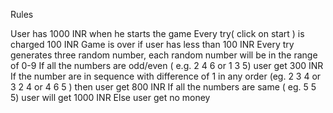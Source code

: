 Rules

User has 1000 INR when he starts the game 
Every try( click on start ) is charged 100 INR 
Game is over if user has less than 100 INR 
Every try generates three random number, each random number will be in the range of 0-9 
If all the numbers are odd/even ( e.g. 2 4 6 or 1 3 5) user get 300 INR 
If the number are in sequence with difference of 1 in any order (eg. 2 3 4 or 3 2 4 or 4 6 5 ) then user get 800 INR 
If all the numbers are same ( eg. 5 5 5) user will get 1000 INR Else user get no money
